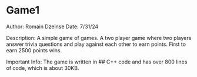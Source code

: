 # Game1

Author: Romain Dzeinse
Date: 7/31/24

Description:
  A simple game of games. A two player game where two players answer trivia questions and play against each other to earn points. First to earn 2500 points wins.

Important Info:
  The game is written in ## C++ code and has over 800 lines of code, which is about 30KB. 

